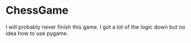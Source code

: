 # ChessGame
I will probably never finish this game. I got a lot of the logic down but no idea how to use pygame.
